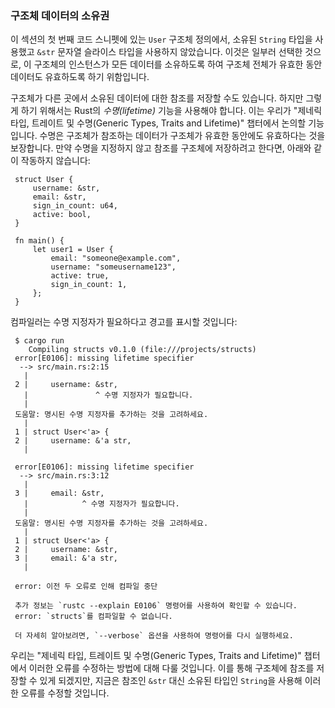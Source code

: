 ### 구조체 데이터의 소유권

이 섹션의 첫 번째 코드 스니펫에 있는 `User` 구조체 정의에서, 소유된 `String` 타입을 사용했고 `&str` 문자열 슬라이스 타입을 사용하지 않았습니다. 이것은 일부러 선택한 것으로, 이 구조체의 인스턴스가 모든 데이터를 소유하도록 하여 구조체 전체가 유효한 동안 데이터도 유효하도록 하기 위함입니다.

구조체가 다른 곳에서 소유된 데이터에 대한 참조를 저장할 수도 있습니다. 하지만 그렇게 하기 위해서는 Rust의 *수명(lifetime)* 기능을 사용해야 합니다. 이는 우리가 "제네릭 타입, 트레이트 및 수명(Generic Types, Traits and Lifetime)" 챕터에서 논의할 기능입니다. 수명은 구조체가 참조하는 데이터가 구조체가 유효한 동안에도 유효하다는 것을 보장합니다. 만약 수명을 지정하지 않고 참조를 구조체에 저장하려고 한다면, 아래와 같이 작동하지 않습니다:

```rust,ignore,does_not_compile
 struct User {
     username: &str,
     email: &str,
     sign_in_count: u64,
     active: bool,
 }

 fn main() {
     let user1 = User {
         email: "someone@example.com",
         username: "someusername123",
         active: true,
         sign_in_count: 1,
     };
 }
```

컴파일러는 수명 지정자가 필요하다고 경고를 표시할 것입니다:

```console
 $ cargo run
    Compiling structs v0.1.0 (file:///projects/structs)
 error[E0106]: missing lifetime specifier
  --> src/main.rs:2:15
   |
 2 |     username: &str,
   |               ^ 수명 지정자가 필요합니다.
   |
 도움말: 명시된 수명 지정자를 추가하는 것을 고려하세요.
   |
 1 | struct User<'a> {
 2 |     username: &'a str,
   |

 error[E0106]: missing lifetime specifier
  --> src/main.rs:3:12
   |
 3 |     email: &str,
   |            ^ 수명 지정자가 필요합니다.
   |
 도움말: 명시된 수명 지정자를 추가하는 것을 고려하세요.
   |
 1 | struct User<'a> {
 2 |     username: &str,
 3 |     email: &'a str,
   |

 error: 이전 두 오류로 인해 컴파일 중단

 추가 정보는 `rustc --explain E0106` 명령어를 사용하여 확인할 수 있습니다.
 error: `structs`를 컴파일할 수 없습니다.

 더 자세히 알아보려면, `--verbose` 옵션을 사용하여 명령어를 다시 실행하세요.
```

우리는 "제네릭 타입, 트레이트 및 수명(Generic Types, Traits and Lifetime)" 챕터에서 이러한 오류를 수정하는 방법에 대해 다룰 것입니다. 이를 통해 구조체에 참조를 저장할 수 있게 되겠지만, 지금은 참조인 `&str` 대신 소유된 타입인 `String`을 사용해 이러한 오류를 수정할 것입니다.